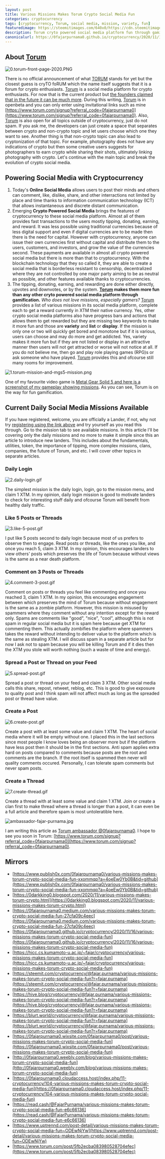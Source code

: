 ```yaml
---
layout: post
title: Various Missions Makes Torum Crypto Social Media Fun
categories: cryptocurrency
tags: [cryptocurrency, Torum, social media, mission, variety, fun]
featuredimage: https://steemitimages.com/640x0/https://cdn.steemitimages.com/DQmWNuHezFQN6tQqrSw5voh1Dwv3zssm6sKfxRMv13Y7PM2/Statera-Twist.jpg
description: Torum cryto powered social media platform fun through gamification. Who does not love various missions, especially gamers?
canonicalurl: https://0fajarpurnama0.github.io/cryptocurrency/2020/11/16/various-missions-makes-torum-crypto-social-media-fun
---
```

## About [Torum](https://www.torum.com/signup?referral_code=0fajarpurnama0)

![0.torum-front-page-2020.PNG](https://images.blurt.buzz/DQmXsokYYcim6aP9CmAfErUPMPRNTrWo7RFDAqjghe3pdxF/0.torum-front-page-2020.PNG)

There is no official announcement of what [TORUM](https://www.torum.com/signup?referral_code=0fajarpurnama0) stands for yet but the closest guess is cryTO foRUM which the name itself suggests that it is a forum for crypto enthusiasts. [Torum](https://www.torum.com/signup?referral_code=0fajarpurnama0) is a social media platform for crypto enthusiasts. For now that is the current product but [the founders claimed that in the future it can be much more](https://cutt.ly/torum-whitepaper-V1-0-EN). During this writing, [Torum](https://www.torum.com/signup?referral_code=0fajarpurnama0) is in openbeta and you can only enter using invitational links such as mine [https://www.torum.com/signup?referral_code=0fajarpurnama0](https://www.torum.com/signup?referral_code=0fajarpurnama0). Also, [Torum](https://www.torum.com/signup?referral_code=0fajarpurnama0) is also open for all topics outside of cryptocurrency, just do not spam. If you ask me, the developers can just create a space that separates between crypto and non-crypto topic and let users choose which one they want to see. Another thing is that non-crypto topic can also lead to cryptonization of that topic. For example, photography does not have any indications of crypto but then some creative users suggests for photographers to earn crypto while sharing their shots, ultimately linking photography with crypto. Let's continue with the main topic and break the evolution of crypto social media.

## Powering Social Media with Cryptocurrency

1.  Today's **Online Social Media** allows users to post their minds and others can comment, like, dislike, share, and other interractions not limited by place and time thanks to information communication technology (ICT) that allows instantaneous and discrete distant communication.
2.  Emerging **Crypto Powered Social Media** brings the features of cryptocurrency to these social media platform. Almost all of them provides fast transactions to the users mostly tipping, donating, earning, and reward. It was less possible using traditional currencies because of less digital support and even if digital currencies are to be made then there is the need for capital. However with cryptocurrency, anyone can issue their own currencies first without capital and distribute them to the users, customers, and investors, and grow the value of the currencies second. These payments are available in almost all crypto powered social media but there is more than that to cryptocurrency. With the blockchain technology that they so called it, they are able to create a social media that is borderless resistant to censorship, decentralized where they are not controlled by one major party aiming to be as neutral as possible, and other features available thanks to cryptocurrencies.
3.  The tipping, donating, earning, and rewarding are done either directly, upvotes and downvotes, or by the system. **[Torum](https://www.torum.com/signup?referral_code=0fajarpurnama0) makes them more fun than any other cryto powered social media platform through gamification.** _Who does not love missions, especially gamers?_ [Torum](https://www.torum.com/signup?referral_code=0fajarpurnama0) provides a list of various missions in its social media platform, complete each to get a reward currently in XTM their native currency. Yes, other crypto social media platforms also have progress bars and actions that allows them to get rewarded but they are missing two keywords to make it more fun and those are **variety** and **list** or **display**. If the mission is only one or two will quickly get bored and monotone but if it is various, users can choose and may do more and get addicted. Yes, variety makes it more fun but if they are not listed or display in an attractive manner then users will not get attracted or worse will not notice at all. If you do not believe me, then go and play role playing games (RPG)s or ask someone who have played. [Torum](https://www.torum.com/signup?referral_code=0fajarpurnama0) provides this and ofcourse still many rooms for improvement.

![1.torum-mission-and-mgs5-mission.png](https://images.blurt.buzz/DQmXWQW7QupSH1y83iMDnLW2sJmjCJMpJfdPqQifJtdwHyK/1.torum-mission-and-mgs5-mission.png)

One of my favourite video game is [Metal Gear Solid 5 and here is a screenshot of my gameplay showing missions](https://www.twitch.tv/videos/146561596). As you can see, Torum is on the way for fun gamification.



## Current Daily Social Media Missions Available

If you have registered, welcome, you are officially a Lander, if not, why not try [registering using the link above](https://www.torum.com/signup?referral_code=0fajarpurnama0) and try yourself as you read this through. Go to the mission tab to see available missions. In this article I'll be covering only the daily missions and no more to make it simple since this an article to introduce new landers. This includes about the fundamentals, utilities, token, the importance of tipping, more complex missions, clans, companies, the future of Torum, and etc. I will cover other topics in separate articles.

### Daily Login

![2.daily-login.gif](https://images.blurt.buzz/DQmcefLfT22vpYHEPaBkszpPxpTQVDBSVDq29115JZQ6MLX/2.daily-login.gif)

The simplest mission is the daily login, login, go to the mission menu, and claim 1 XTM. In my opinion, daily login mission is good to motivate landers to check for interesting stuff daily and ofcourse Torum will benefit from healthy daily traffic.



### Like 5 Posts or Threads

![3.like-5-post.gif](https://images.blurt.buzz/DQmYHApxNLgUumBzwEUwAAHbByEYDQ33ZHmhYwA7jtG4CPM/3.like-5-post.gif)

I put like 5 posts second to daily login because most of us prefers to observe then to engage. Read posts or threads, like the ones you like, and once you reach 5, claim 3 XTM. In my opinion, this encourages landers to view others' posts which preserves the life of Torum because without views is the same as a near death platform.



### Comment on 3 Posts or Threads

![4.comment-3-post.gif](https://images.blurt.buzz/DQmXeky6okBRuJf2iozhBP8Fyo6p8PdU3MRpJuiAiyn9ci7/4.comment-3-post.gif)

Comment on posts or threads you feel like commenting and once you reached 3, claim 1 XTM. In my opinion, this encourages engagement between which preserves the mind of Torum because without engagement is the same as a zombie platform. However, this mission is misused by spammers where they comment without any intention except for the reward only. Spams are comments like "good", "nice", "cool", although this is not spam in regular social media but it is spam here because get XTM for commenting them. This actually zombifies the platform where spammers takes the reward without intending to deliver value to the platform which is the same as stealing XTM. I will discuss spam in a separate article but for now I ask not to spam because you will be killing Torum and if it dies then the XTM you stole will worth nothing (such a waste of time and energy).



### Spread a Post or Thread on your Feed

![5.spread-post.gif](https://images.blurt.buzz/DQmNjJ8RMRRYdjWc8SaZNAEzEYqV8RBtE6s2bVLEjJCTBML/5.spread-post.gif)

Spread a post or thread on your feed and claim 3 XTM. Other social media calls this share, repost, retweet, reblog, etc. This is good to give exposure to quality post and I think spam will not affect much as long as the spreaded post or thread have value.



### Create a Post

![6.create-post.gif](https://images.blurt.buzz/DQmd31nj9kCRrVzSTdt5gL7P7mvvi9XVnbbQ63LDMMXtcqX/6.create-post.gif)

Create a post with at least some value and claim 1 XTM. The heart of social media where it will be empty without one. I placed this in the last sections since most people I know loves being an observer more but if the platform have less post then it should be in the first sections. Anti spam applies extra hard on posts compared to comments because posts are the root and comments are the branch. If the root itself is spammed then never will quality comments occured. Personally, I can tolerate spam comments but never spam posts.



### Create a Thread

![7.create-thread.gif](https://images.blurt.buzz/DQmbbbsacLNNix2WAdHCjqr7zMuJn8pb4WACzRot1DzqbsK/7.create-thread.gif)

Create a thread with at least some value and claim 1 XTM. Join or create a clan first to make thread where a thread is longer than a post, it can even be a full article and therefore spam is most untoleratible here.

![ambassador-fajar-purnama.jpg](https://images.blurt.buzz/DQmRX6cFW1x9nSBYo29HcVs3EKew1Rt1TkgH1NLhR458Rhi/ambassador-fajar-purnama.jpg)

I am writing this article as [Torum ambassador @0fajarpurnama0](https://www.torum.com/u/0fajarpurnama0). I hope to see you soon in Torum: [https://www.torum.com/signup?referral_code=0fajarpurnama0](https://www.torum.com/signup?referral_code=0fajarpurnama0).

## Mirrors

*   [https://www.publish0x.com/0fajarpurnama0/various-missions-makes-torum-crypto-social-media-fun-xxommqp?a=4oeEw0Yb0B&tid=github](https://www.publish0x.com/0fajarpurnama0/various-missions-makes-torum-crypto-social-media-fun-xxommqp?a=4oeEw0Yb0B&tid=github)
*   [https://0darkking0.blogspot.com/2020/11/various-missions-makes-torum-crypto.html](https://0darkking0.blogspot.com/2020/11/various-missions-makes-torum-crypto.html)
*   [https://0fajarpurnama0.medium.com/various-missions-makes-torum-crypto-social-media-fun-27cfa09c4eec](https://0fajarpurnama0.medium.com/various-missions-makes-torum-crypto-social-media-fun-27cfa09c4eec)
*   [https://0fajarpurnama0.github.io/cryptocurrency/2020/11/16/various-missions-makes-torum-crypto-social-media-fun](https://0fajarpurnama0.github.io/cryptocurrency/2020/11/16/various-missions-makes-torum-crypto-social-media-fun)
*   [https://hicc.cs.kumamoto-u.ac.jp/~fajar/cryptocurrency/various-missions-makes-torum-crypto-social-media-fun](https://hicc.cs.kumamoto-u.ac.jp/~fajar/cryptocurrency/various-missions-makes-torum-crypto-social-media-fun)
*   [https://steemit.com/cryptocurrency/@fajar.purnama/various-missions-makes-torum-crypto-social-media-fun?r=fajar.purnama](https://steemit.com/cryptocurrency/@fajar.purnama/various-missions-makes-torum-crypto-social-media-fun?r=fajar.purnama)
*   [https://hive.blog/cryptocurrency/@fajar.purnama/various-missions-makes-torum-crypto-social-media-fun?r=fajar.purnama](https://hive.blog/cryptocurrency/@fajar.purnama/various-missions-makes-torum-crypto-social-media-fun?r=fajar.purnama)
*   [https://blurt.world/cryptocurrency/@fajar.purnama/various-missions-makes-torum-crypto-social-media-fun?r=fajar.purnama](https://blurt.world/cryptocurrency/@fajar.purnama/various-missions-makes-torum-crypto-social-media-fun?r=fajar.purnama)
*   [https://0fajarpurnama0.wixsite.com/0fajarpurnama0/post/various-missions-makes-torum-crypto-social-media-fun](https://0fajarpurnama0.wixsite.com/0fajarpurnama0/post/various-missions-makes-torum-crypto-social-media-fun)
*   [http://0fajarpurnama0.weebly.com/blog/various-missions-makes-torum-crypto-social-media-fun](http://0fajarpurnama0.weebly.com/blog/various-missions-makes-torum-crypto-social-media-fun)
*   [https://0fajarpurnama0.cloudaccess.host/index.php/11-cryptocurrency/104-various-missions-makes-torum-crypto-social-media-fun](https://0fajarpurnama0.cloudaccess.host/index.php/11-cryptocurrency/104-various-missions-makes-torum-crypto-social-media-fun)
*   [https://read.cash/@FajarPurnama/various-missions-makes-torum-crypto-social-media-fun-e6c66136](https://read.cash/@FajarPurnama/various-missions-makes-torum-crypto-social-media-fun-e6c66136)
*   [https://www.uptrennd.com/post-detail/various-missions-makes-torum-crypto-social-media-fun~ODEwNjYw](https://www.uptrennd.com/post-detail/various-missions-makes-torum-crypto-social-media-fun~ODEwNjYw)
*   [https://www.torum.com/post/5fb2ecba083980528704efec](https://www.torum.com/post/5fb2ecba083980528704efec)